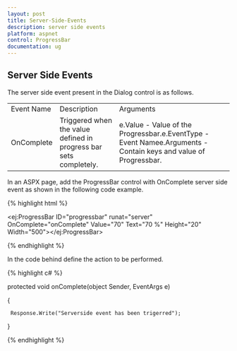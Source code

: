 ```yaml
---
layout: post
title: Server-Side-Events
description: server side events
platform: aspnet
control: ProgressBar
documentation: ug
---
```


## Server Side Events

The server side event present in the Dialog control is as follows.

<table>
<tr>
<td>
Event Name</td><td>
Description</td><td>
Arguments</td></tr>
<tr>
<td>
OnComplete</td><td>
Triggered when the value defined in progress bar sets completely.</td><td>
e.Value - Value of the Progressbar.e.EventType -  Event Namee.Arguments  - Contain keys and value of Progressbar.</td></tr>
</table>
In an ASPX page, add the ProgressBar control with OnComplete server side event as shown in the following code example.

{% highlight html %}



<ej:ProgressBar ID="progressbar" runat="server" OnComplete="onComplete" Value="70" Text="70 %"  Height="20" Width="500"></ej:ProgressBar>



{% endhighlight %}

In the code behind define the action to be performed.

{% highlight c# %}



protected void onComplete(object Sender, EventArgs e)

{

     Response.Write("Serverside event has been trigerred");

}



{% endhighlight %}



